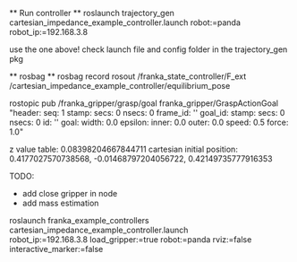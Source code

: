 ** Run controller **
roslaunch trajectory_gen cartesian_impedance_example_controller.launch robot:=panda robot_ip:=192.168.3.8

use the one above! check launch file and config folder in the trajectory_gen pkg

**  rosbag  **
rosbag record rosout /franka_state_controller/F_ext /cartesian_impedance_example_controller/equilibrium_pose



rostopic pub /franka_gripper/grasp/goal franka_gripper/GraspActionGoal "header:
  seq: 1
  stamp:
    secs: 0
    nsecs: 0
  frame_id: ''
goal_id:
  stamp:
    secs: 0
    nsecs: 0
  id: ''
goal:
  width: 0.0
  epsilon:
    inner: 0.0
    outer: 0.0
  speed: 0.5
  force: 1.0" 



z value table: 0.08398204667844711
cartesian initial position: 0.4177027570738568, -0.01468797204056722, 0.42149735777916353 



TODO:

- add close gripper in node
- add mass estimation



roslaunch franka_example_controllers cartesian_impedance_example_controller.launch \
  robot_ip:=192.168.3.8 load_gripper:=true robot:=panda rviz:=false interactive_marker:=false
